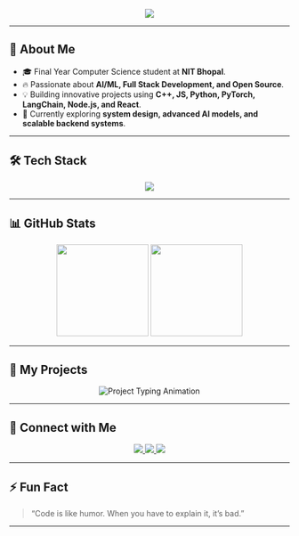<!-- Banner or Typing Animation -->
<p align="center">
  <img src="https://readme-typing-svg.herokuapp.com?size=30&color=3498db&center=true&vCenter=true&width=600&lines=Final+Year+CSE+Student+at+NIT+Bhopal;AI+%26+Full+Stack+Enthusiast;Open+Source+Contributor;Always+Learning+New+Tech">
</p>

---

## 👋 **About Me**
- 🎓 Final Year Computer Science student at **NIT Bhopal**.  
- 🔥 Passionate about **AI/ML, Full Stack Development, and Open Source**.  
- 💡 Building innovative projects using **C++, JS, Python, PyTorch, LangChain, Node.js, and React**.  
- 🌱 Currently exploring **system design, advanced AI models, and scalable backend systems**.

---

## 🛠 **Tech Stack**
<p align="center">
  <img src="https://skillicons.dev/icons?i=cpp,js,python,nodejs,express,react,mongodb,postgres,mysql,pytorch" />
</p>

---

## 📊 **GitHub Stats**
<p align="center">
  <img src="https://github-readme-stats.vercel.app/api?username=ShaikAbdulHafeez474&show_icons=true&theme=tokyonight&count_private=true" height="165"/>
  <img src="https://github-readme-streak-stats.herokuapp.com?user=ShaikAbdulHafeez474&theme=tokyonight" height="165"/>
</p>

---

## 🚀 **My Projects**
<p align="center">
  <img src="https://readme-typing-svg.herokuapp.com?size=24&color=ff5733&width=700&height=60&lines=TubeTutor+-+LangChain%2C+LLama3%2C+Streamlit%2C+Python;Smart+CCTV+Surveillance+-+CNN%2C+LSTM%2C+PyTorch%2C+OpenCV;AutoText+Predictor+-+C%2B%2B%2C+Tries%2C+Hash+Map;SafeSpeak+-+NodeJS%2C+ExpressJS%2C+PostgreSQL%2C+NLP%2C+ReactJS;ResumeCraft+AI+-+JavaScript%2C+OpenAI;Image+Finder+-+ReactJS%2C+Pixabay+API" alt="Project Typing Animation">
</p>


---

## 🔗 **Connect with Me**
<p align="center">
  <a href="https://linkedin.com/in/hafeezshk" target="_blank">
    <img src="https://img.shields.io/badge/LinkedIn-0077B5?style=for-the-badge&logo=linkedin&logoColor=white" />
  </a>
  <a href="mailto:ethicalhacker.75696@gmail.com">
    <img src="https://img.shields.io/badge/Email-D14836?style=for-the-badge&logo=gmail&logoColor=white" />
  </a>
  <a href="[https://your-portfolio-link.com](https://github.com/ShaikAbdulHafeez474)">
    <img src="https://img.shields.io/badge/Portfolio-000000?style=for-the-badge&logo=about.me&logoColor=white" />
  </a>
</p>

---

## ⚡ **Fun Fact**
> “Code is like humor. When you have to explain it, it’s bad.”

---
